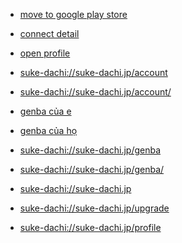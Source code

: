 * <a href="suke-dachi://suke-dachi.jp/account/2e146682e9a04d6d87194b5e50625bb8?playmarket=false">move to google play store</a> 


* <a href="suke-dachi://suke-dachi.jp/account/7e486d499f2444cd998efc475cac54b0">connect detail</a> 

* <a href="suke-dachi://suke-dachi.jp/account/a8bd9e34d2ae4b92a686d53f057745b0">open profile</a>

* <a href="suke-dachi://suke-dachi.jp/account">suke-dachi://suke-dachi.jp/account</a> 

* <a href="suke-dachi://suke-dachi.jp/account/">suke-dachi://suke-dachi.jp/account/</a>

* <a href="suke-dachi://suke-dachi.jp/genba/7deb4a99cbbb40cea423da1465e7a471">genba của e</a> 

* <a href="suke-dachi://suke-dachi.jp/genba/9a8fae56680b4bdfa3c066c6ed86082f">genba của họ</a> 

* <a href="suke-dachi://suke-dachi.jp/genba">suke-dachi://suke-dachi.jp/genba</a> 

* <a href="suke-dachi://suke-dachi.jp/genba/">suke-dachi://suke-dachi.jp/genba/</a> 

* <a href="suke-dachi://suke-dachi.jp">suke-dachi://suke-dachi.jp</a> 

* <a href="suke-dachi://suke-dachi.jp/upgrade">suke-dachi://suke-dachi.jp/upgrade</a> 

* <a href="suke-dachi://suke-dachi.jp/profile">suke-dachi://suke-dachi.jp/profile</a> 

